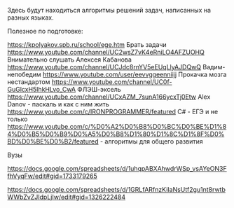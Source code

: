 Здесь будут находиться алгоритмы решений задач, написанных на разных языках. 

Полезное по подготовке:

https://kpolyakov.spb.ru/school/ege.htm  Брать задачи
https://www.youtube.com/channel/UC2wsZ7vK4eRniLO4AFZUOHQ Внимательно слушать Алексея Кабанова
https://www.youtube.com/channel/UCJdc8rnYV5eEUqLlyAJDQwQ Вадим-непобедим
https://www.youtube.com/user/eevvggeenniijj Прокачка мозга нестандартом 
https://www.youtube.com/channel/UC0f-GuGlcxH5IhkHLvo_CwA  ФЛЭШ-эксель
https://www.youtube.com/channel/UCxAZM_7sunA166ycxTj0Etw  Alex Danov - паскаль и как с ним жить
https://www.youtube.com/c/IRONPROGRAMMER/featured C# - ЕГЭ и не только
https://www.youtube.com/c/%D0%A2%D0%B8%D0%BC%D0%BE%D1%84%D0%B5%D0%B9%D0%A5%D0%B8%D1%80%D1%8C%D1%8F%D0%BD%D0%BE%D0%B2/featured  - алгоритмы для общего развития



Вузы

https://docs.google.com/spreadsheets/d/1uhqpABXAhwdrWSp_vsAYeON3FfhVyqFw/edit#gid=1733179265

https://docs.google.com/spreadsheets/d/1GRLfARfnzKiIaNsUtf2gu1nt8rwtbWWbZvZJIdpLjIw/edit#gid=1326222484
